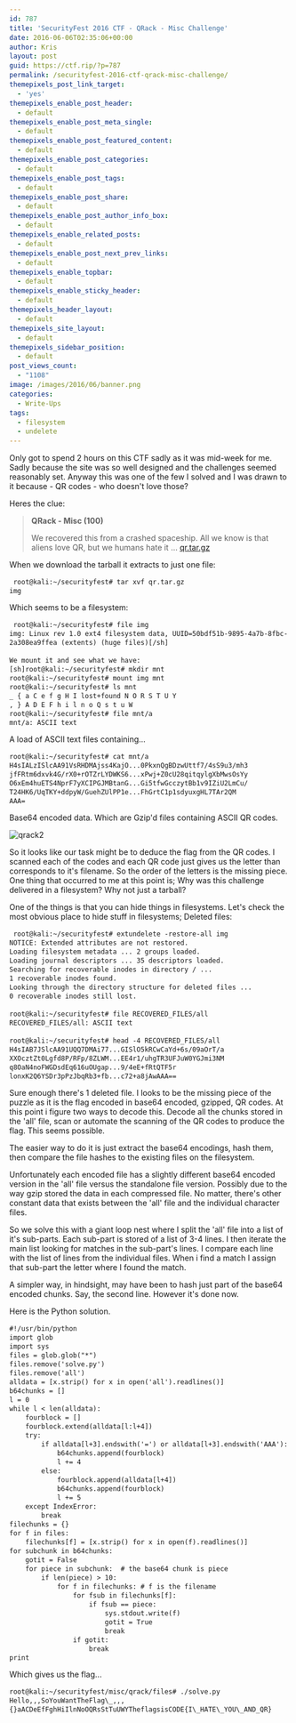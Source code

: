 ```yaml
---
id: 787
title: 'SecurityFest 2016 CTF - QRack - Misc Challenge'
date: 2016-06-06T02:35:06+00:00
author: Kris
layout: post
guid: https://ctf.rip/?p=787
permalink: /securityfest-2016-ctf-qrack-misc-challenge/
themepixels_post_link_target:
  - 'yes'
themepixels_enable_post_header:
  - default
themepixels_enable_post_meta_single:
  - default
themepixels_enable_post_featured_content:
  - default
themepixels_enable_post_categories:
  - default
themepixels_enable_post_tags:
  - default
themepixels_enable_post_share:
  - default
themepixels_enable_post_author_info_box:
  - default
themepixels_enable_related_posts:
  - default
themepixels_enable_post_next_prev_links:
  - default
themepixels_enable_topbar:
  - default
themepixels_enable_sticky_header:
  - default
themepixels_header_layout:
  - default
themepixels_site_layout:
  - default
themepixels_sidebar_position:
  - default
post_views_count:
  - "1108"
image: /images/2016/06/banner.png
categories:
  - Write-Ups
tags:
  - filesystem
  - undelete
---
```

Only got to spend 2 hours on this CTF sadly as it was mid-week for me. Sadly because the site was so well designed and the challenges seemed reasonably set. Anyway this was one of the few I solved and I was drawn to it because - QR codes - who doesn't love those?

Heres the clue:

> **QRack - Misc (100)**
> 
> We recovered this from a crashed spaceship. All we know is that aliens love QR, but we humans hate it ...
> <a href="http://dl.securityfest.ctf.rocks/qr.tar.gz" target="_blank">qr.tar.gz</a>

When we download the tarball it extracts to just one file: 
```
 root@kali:~/securityfest# tar xvf qr.tar.gz
img
```
Which seems to be a filesystem:
```
 root@kali:~/securityfest# file img
img: Linux rev 1.0 ext4 filesystem data, UUID=50bdf51b-9895-4a7b-8fbc-2a308ea9ffea (extents) (huge files)[/sh] 

We mount it and see what we have:
[sh]root@kali:~/securityfest# mkdir mnt
root@kali:~/securityfest# mount img mnt
root@kali:~/securityfest# ls mnt
_ { a C e f g H I lost+found N O R S T U Y
, } A D E F h i l n o Q s t u W
root@kali:~/securityfest# file mnt/a
mnt/a: ASCII text
```
A load of ASCII text files containing... 
```
root@kali:~/securityfest# cat mnt/a
H4sIALzISlcAA91VsRHDMAjss4KajO...0PkxnQgBDzwUttf7/4sS9u3/mh3
jfFRtm6dxvk4G/rX0+rOTZrLYDWKS6...xPwj+Z0cU28qitqylgXbMwsOsYy
O6xEm4huETS4NprF7yXCIPGJMBtanG...Gi5tfwGcczytBb1v9IZiU2LmCu/
T24HK6/UqTKY+ddpyW/GuehZUlPP1e...FhGrtC1p1sdyuxgHL7TAr2QM
AAA=
```
Base64 encoded data. Which are Gzip'd files containing ASCII QR codes.

<img src="/images/2016/06/qrack2.png" alt="qrack2" width="735" height="560" class="alignnone size-full wp-image-790" srcset="/images/2016/06/qrack2.png 735w, /images/2016/06/qrack2-300x229.png 300w" sizes="(max-width: 735px) 100vw, 735px" />

So it looks like our task might be to deduce the flag from the QR codes. I scanned each of the codes and each QR code just gives us the letter than corresponds to it's filename. So the order of the letters is the missing piece. One thing that occurred to me at this point is; Why was this challenge delivered in a filesystem? Why not just a tarball? 

One of the things is that you can hide things in filesystems. Let's check the most obvious place to hide stuff in filesystems; Deleted files: 
```
 root@kali:~/securityfest# extundelete -restore-all img
NOTICE: Extended attributes are not restored.
Loading filesystem metadata ... 2 groups loaded.
Loading journal descriptors ... 35 descriptors loaded.
Searching for recoverable inodes in directory / ...
1 recoverable inodes found.
Looking through the directory structure for deleted files ...
0 recoverable inodes still lost.

root@kali:~/securityfest# file RECOVERED_FILES/all
RECOVERED_FILES/all: ASCII text

root@kali:~/securityfest# head -4 RECOVERED_FILES/all
H4sIAB7JSlcAA91UQQ7DMAi77...GISlO5kRCwCaYd+6s/09aOrT/a
XXOcztZt0Lgfd8P/RFp/8ZLWM...EE4r1/uhgTR3UFJuW0YGJmi3NM
q8OaN4noFWGDsdEq616uOUgap...9/4eE+fRtQTF5r
lonxK2Q6YSDr3pPzJbqRb3+fb...c72+a8jAwAAA==
```
Sure enough there's 1 deleted file. I looks to be the missing piece of the puzzle as it is the flag encoded in base64 encoded, gzipped, QR codes. At this point i figure two ways to decode this. Decode all the chunks stored in the 'all' file, scan or automate the scanning of the QR codes to produce the flag. This seems possible. 

The easier way to do it is just extract the base64 encodings, hash them, then compare the file hashes to the existing files on the filesystem.

Unfortunately each encoded file has a slightly different base64 encoded version in the 'all' file versus the standalone file version. Possibly due to the way gzip stored the data in each compressed file. No matter, there's other constant data that exists between the 'all' file and the individual character files.

So we solve this with a giant loop nest where I split the 'all' file into a list of it's sub-parts. Each sub-part is stored of a list of 3-4 lines. I then iterate the main list looking for matches in the sub-part's lines. I compare each line with the list of lines from the individual files. When i find a match I assign that sub-part the letter where I found the match.

A simpler way, in hindsight, may have been to hash just part of the base64 encoded chunks. Say, the second line. However it's done now.

Here is the Python solution. 
```
#!/usr/bin/python
import glob
import sys
files = glob.glob("*")
files.remove('solve.py')
files.remove('all')
alldata = [x.strip() for x in open('all').readlines()]
b64chunks = []
l = 0
while l < len(alldata):
    fourblock = []
    fourblock.extend(alldata[l:l+4])
    try:
        if alldata[l+3].endswith('=') or alldata[l+3].endswith('AAA'):
            b64chunks.append(fourblock)
            l += 4
        else:
            fourblock.append(alldata[l+4])
            b64chunks.append(fourblock)
            l += 5
    except IndexError:
        break
filechunks = {}
for f in files:
    filechunks[f] = [x.strip() for x in open(f).readlines()]
for subchunk in b64chunks:
    gotit = False
    for piece in subchunk:  # the base64 chunk is piece
        if len(piece) > 10:
            for f in filechunks: # f is the filename
                for fsub in filechunks[f]:
                    if fsub == piece:
                        sys.stdout.write(f)
                        gotit = True
                        break
                if gotit:
                    break
print 
```

Which gives us the flag... 
```
root@kali:~/securityfest/misc/qrack/files# ./solve.py
Hello,,,SoYouWantTheFlag\_,,,{}aACDeEfFghHiIlnNoOQRsStTuUWYTheflagsisCODE{I\_HATE\_YOU\_AND_QR}
```

